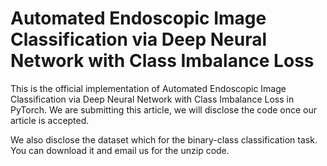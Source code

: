 # Automated Endoscopic Image Classification via Deep Neural Network with Class Imbalance Loss

This is the official implementation of Automated Endoscopic Image Classification via Deep Neural Network with Class Imbalance Loss in PyTorch. We are submitting this article, we will disclose the code once our article is accepted.

We also disclose the dataset which for  the binary-class classification task. You can download it and email us for the unzip code.

